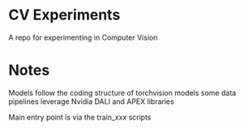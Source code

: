 # CV Experiments

A repo for experimenting in Computer Vision

# Notes

Models follow the coding structure of torchvision models
some data pipelines leverage Nvidia DALI and APEX libraries

Main entry point is via the train_xxx scripts
